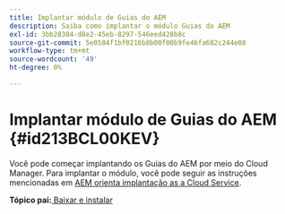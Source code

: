 ```yaml
---
title: Implantar módulo de Guias do AEM
description: Saiba como implantar o módulo Guias do AEM
exl-id: 3bb28304-d8e2-45eb-8297-546eed428b8c
source-git-commit: 5e0584f1bf0216b8b00f00b9fe46fa682c244e08
workflow-type: tm+mt
source-wordcount: '49'
ht-degree: 0%

---
```


# Implantar módulo de Guias do AEM {#id213BCL00KEV}

Você pode começar implantando os Guias do AEM por meio do Cloud Manager. Para implantar o módulo, você pode seguir as instruções mencionadas em [AEM orienta implantação as a Cloud Service](/help/product-guide/release-info/deploy-xml-on-aemaacs.md).

**Tópico pai:**[ Baixar e instalar](download-install.md)
